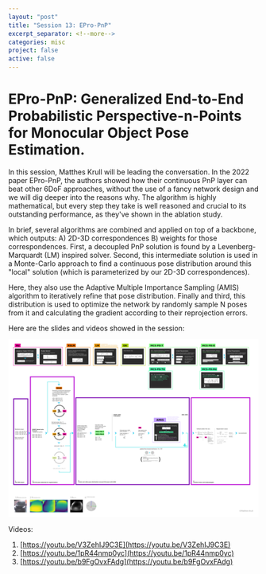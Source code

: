 ```yaml
---
layout: "post" 
title: "Session 13: EPro-PnP"
excerpt_separator: <!--more-->
categories: misc
project: false
active: false
---
```


# EPro-PnP: Generalized End-to-End Probabilistic Perspective-n-Points for Monocular Object Pose Estimation.

In this session, Matthes Krull will be leading the conversation. In the 2022 paper EPro-PnP, the authors showed how their continuous PnP layer can beat other 6DoF approaches, without the use of a fancy network design and we will dig deeper into the reasons why. The algorithm is highly mathematical, but every step they take is well reasoned and crucial to its outstanding performance, as they've shown in the ablation study.

In brief, several algorithms are combined and applied on top of a backbone, which outputs: A) 2D-3D correspondences B) weights for those correspondences. First, a decoupled PnP solution is found by a Levenberg-Marquardt (LM) inspired solver. Second, this intermediate solution is used in a Monte-Carlo approach to find a continuous pose distribution around this "local" solution (which is parameterized by our 2D-3D correspondences).

Here, they also use the Adaptive Multiple Importance Sampling (AMIS) algorithm to iteratively refine that pose distribution. Finally and third, this distribution is used to optimize the network by randomly sample N poses from it and calculating the gradient according to their reprojection errors.

Here are the slides and videos showed in the session:

![Info](/assets/epro/epro.png)

Videos: 

1. [https://youtu.be/V3ZehIJ9C3E](https://youtu.be/V3ZehIJ9C3E)
2. [https://youtu.be/1pR44nmp0yc](https://youtu.be/1pR44nmp0yc)
3. [https://youtu.be/b9FgOvxFAdg](https://youtu.be/b9FgOvxFAdg)
